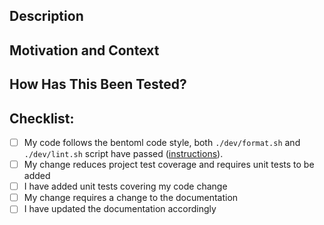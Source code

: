 <!--- Thanks for sending a pull request!

Please make sure to read the contribution guidelines, then fill out the blanks below before requesting a code review.

Name your Pull Request with one of the following prefixes, e.g. "feat: add support for PyTorch", to indicate the type of changes proposed. This is based on the [Conventional Commits specification](https://www.conventionalcommits.org/en/v1.0.0/#summary).

- feat: (new feature for the user, not a new feature for build script)
- fix: (bug fix for the user, not a fix to a build script)
- docs: (changes to the documentation)
- style: (formatting, missing semicolons, etc; no production code change)
- refactor: (refactoring production code, eg. renaming a variable)
- perf: (code changes that improve performance)
- test: (adding missing tests, refactoring tests; no production code change)
- chore: (updating grunt tasks etc; no production code change)
- build: (changes that affect the build system or external dependencies)
- ci: (changes to configuration files and scripts)
- revert: (reverts a previous commit)
-->

## Description
<!--- Describe your changes in detail -->
<!--- Attach screenshots here if appropriate. -->

## Motivation and Context
<!--- Why is this change required? What problem does it solve? -->
<!--- If it fixes an open issue, please link to the issue here. -->
<!--- If it is based on a conversation in slack channel, pls quote related messages here -->

## How Has This Been Tested?
<!--- Please describe in detail how you tested your changes. -->
<!--- Include details of your testing environment, and the tests you ran to -->
<!--- see how your change affects other areas of the code, etc. -->

## Checklist:
<!--- Go over all the following points, and put an `x` in all the boxes that apply. -->
<!--- If you're unsure about any of these, don't hesitate to ask. We're here to help! -->
<!--- If you plan to update documentation or tests in follow-up, please note -->
- [ ] My code follows the bentoml code style, both `./dev/format.sh` and
  `./dev/lint.sh` script have passed
  ([instructions](https://github.com/bentoml/BentoML/blob/master/DEVELOPMENT.md#style-check-and-auto-formatting-your-code)).
- [ ] My change reduces project test coverage and requires unit tests to be added
- [ ] I have added unit tests covering my code change
- [ ] My change requires a change to the documentation
- [ ] I have updated the documentation accordingly
